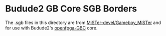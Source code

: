 # Budude2 GB Core SGB Borders

The .sgb files in this directory are from [MiSTer-devel/Gameboy\_MiSTer](https://github.com/MiSTer-devel/Gameboy_MiSTer/tree/master/Border)
and for use with Budude2's [openfpga-GBC](https://github.com/budude2/openfpga-GBC/)
core.
